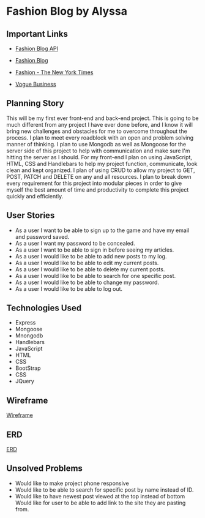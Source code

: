 # Fashion Blog by Alyssa

## Important Links

* [Fashion Blog API](https://github.com/alyssaMoonStruck/fashion-blog)
* [Fashion Blog](https://alyssamoonstruck.github.io/fashion-blog-browser/)

* [Fashion - The New York Times](https://www.nytimes.com/section/fashion)
* [Vogue Business](https://www.voguebusiness.com/technology)

## Planning Story

This will be my first ever front-end and back-end project. This is going to be much different from any project I have ever done before, and I know it will bring new challenges and obstacles for me to overcome throughout the process. I plan to meet every roadblock with an open and problem solving manner of thinking. I plan to use Mongodb as well as Mongoose for the server side of this project to help with communication and make sure I'm hitting the server as I should. For my front-end I plan on using JavaScript, HTML, CSS and Handlebars to help my project function, communicate, look clean and kept organized. I plan of using CRUD to allow my project to GET, POST, PATCH and DELETE on any and all resources. I plan to break down every requirement for this project into modular pieces in order to give myself the best amount of time and productivity to complete this project quickly and efficiently.

## User Stories

* As a user I want to be able to sign up to the game and have my email 
  and password saved.
* As a user I want my password to be concealed.
* As a user I want to be able to sign in before seeing my articles.
* As a user I would like to be able to add new posts to my log.
* As a user I would like to be able to edit my current posts.
* As a user I would like to be able to delete my current posts.
* As a user I would like to be able to search for one specific post.
* As a user I would like to be able to change my password.
* As a user I would like to be able to log out.

## Technologies Used
* Express
* Mongoose
* Mnongodb
* Handlebars
* JavaScript 
* HTML 
* CSS 
* BootStrap 
* CSS 
* JQuery

## Wireframe

[Wireframe](./Wireframe2.png)

## ERD 

[ERD](./ERD.png)

## Unsolved Problems

* Would like to make project phone responsive
* Would like to be able to search for specific post by name instead of ID.
* Would like to have newest post viewed at the top instead of bottom
Would like for user to be able to add link to the site they are pasting from.


